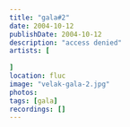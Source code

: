```yaml
---
title: "gala#2"
date: 2004-10-12
publishDate: 2004-10-12
description: "access denied"
artists: [
    
]
location: fluc
image: "velak-gala-2.jpg"
photos:
tags: [gala]
recordings: []
---
```

